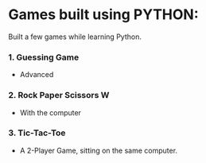 # Games built using PYTHON:
Built a few games while learning Python.
### 1. Guessing Game 
* Advanced
### 2. Rock Paper Scissors W
* With the computer
### 3. Tic-Tac-Toe 
* A 2-Player Game, sitting on the same computer.
